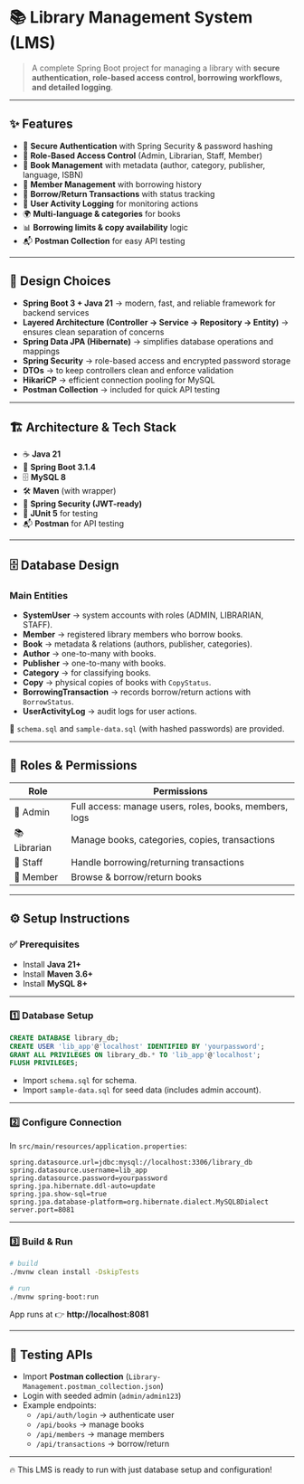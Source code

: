 # 📚 Library Management System (LMS)

> A complete Spring Boot project for managing a library with **secure authentication, role-based access control, borrowing workflows, and detailed logging**.

---

## ✨ Features

- 🔐 **Secure Authentication** with Spring Security & password hashing  
- 👥 **Role-Based Access Control** (Admin, Librarian, Staff, Member)  
- 📖 **Book Management** with metadata (author, category, publisher, language, ISBN)  
- 👤 **Member Management** with borrowing history  
- 🔄 **Borrow/Return Transactions** with status tracking  
- 📝 **User Activity Logging** for monitoring actions  
- 🌍 **Multi-language & categories** for books  
- 📊 **Borrowing limits & copy availability** logic  
- 📬 **Postman Collection** for easy API testing  

---

## 📝 Design Choices

- **Spring Boot 3 + Java 21** → modern, fast, and reliable framework for backend services  
- **Layered Architecture (Controller → Service → Repository → Entity)** → ensures clean separation of concerns  
- **Spring Data JPA (Hibernate)** → simplifies database operations and mappings  
- **Spring Security** → role-based access and encrypted password storage  
- **DTOs** → to keep controllers clean and enforce validation  
- **HikariCP** → efficient connection pooling for MySQL  
- **Postman Collection** → included for quick API testing  

---

## 🏗️ Architecture & Tech Stack

- ☕ **Java 21**  
- 🚀 **Spring Boot 3.1.4**  
- 🗄️ **MySQL 8**  
- 🛠️ **Maven** (with wrapper)  
- 🔐 **Spring Security (JWT-ready)**  
- 🧪 **JUnit 5** for testing  
- 📬 **Postman** for API testing  

---

## 🗄️ Database Design

### Main Entities
- **SystemUser** → system accounts with roles (ADMIN, LIBRARIAN, STAFF).  
- **Member** → registered library members who borrow books.  
- **Book** → metadata & relations (authors, publisher, categories).  
- **Author** → one-to-many with books.  
- **Publisher** → one-to-many with books.  
- **Category** → for classifying books.  
- **Copy** → physical copies of books with `CopyStatus`.  
- **BorrowingTransaction** → records borrow/return actions with `BorrowStatus`.  
- **UserActivityLog** → audit logs for user actions.  

📌 `schema.sql` and `sample-data.sql` (with hashed passwords) are provided.  

---

## 👥 Roles & Permissions

| Role         | Permissions |
|--------------|-------------|
| 👑 Admin     | Full access: manage users, roles, books, members, logs |
| 📚 Librarian | Manage books, categories, copies, transactions |
| 🧾 Staff     | Handle borrowing/returning transactions |
| 🙋 Member    | Browse & borrow/return books |

---

## ⚙️ Setup Instructions

### ✅ Prerequisites
- Install **Java 21+**  
- Install **Maven 3.6+**  
- Install **MySQL 8+**  

---

### 1️⃣ Database Setup
```sql
CREATE DATABASE library_db;
CREATE USER 'lib_app'@'localhost' IDENTIFIED BY 'yourpassword';
GRANT ALL PRIVILEGES ON library_db.* TO 'lib_app'@'localhost';
FLUSH PRIVILEGES;
```

- Import `schema.sql` for schema.  
- Import `sample-data.sql` for seed data (includes admin account).  

---

### 2️⃣ Configure Connection
In `src/main/resources/application.properties`:
```properties
spring.datasource.url=jdbc:mysql://localhost:3306/library_db
spring.datasource.username=lib_app
spring.datasource.password=yourpassword
spring.jpa.hibernate.ddl-auto=update
spring.jpa.show-sql=true
spring.jpa.database-platform=org.hibernate.dialect.MySQL8Dialect
server.port=8081
```

---

### 3️⃣ Build & Run
```bash
# build
./mvnw clean install -DskipTests

# run
./mvnw spring-boot:run
```

App runs at 👉 **http://localhost:8081**  

---

## 🧪 Testing APIs

- Import **Postman collection** (`Library-Management.postman_collection.json`)  
- Login with seeded admin (`admin/admin123`)  
- Example endpoints:  
  - `/api/auth/login` → authenticate user  
  - `/api/books` → manage books  
  - `/api/members` → manage members  
  - `/api/transactions` → borrow/return  

---

🔥 This LMS is ready to run with just database setup and configuration!  
